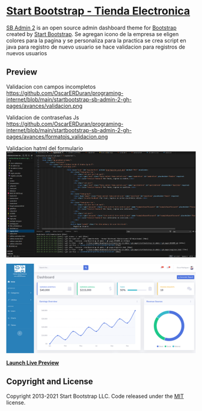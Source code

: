 # [Start Bootstrap - Tienda Electronica](https://startbootstrap.com/theme/sb-admin-2/)

[SB Admin 2](https://startbootstrap.com/theme/sb-admin-2/) is an open source admin dashboard theme for [Bootstrap](https://getbootstrap.com/) created by [Start Bootstrap](https://startbootstrap.com/).
Se agregan icono de la empresa
se eligen colores para la pagina y se personaliza para la practica
se crea script en java para registro de nuevo usuario
se hace validacion para registros de nuevos usuarios

## Preview

Validacion con campos incompletos 
https://github.com/OscarERDuran/programing-internet/blob/main/startbootstrap-sb-admin-2-gh-pages/avances/validacion.png

Validacion de contraseñas Js
https://github.com/OscarERDuran/programing-internet/blob/main/startbootstrap-sb-admin-2-gh-pages/avances/formatojs_validacion.png

Validacion hatml del formulario
[![Validacion de formulario HTML](https://github.com/OscarERDuran/programing-internet/blob/main/startbootstrap-sb-admin-2-gh-pages/avances/validacionhtml.png)](https://startbootstrap.github.io/startbootstrap-sb-admin-2/)


[![SB Admin 2 Preview](https://github.com/OscarERDuran/programing-internet/blob/main/startbootstrap-sb-admin-2-gh-pages/avances/Avance-frontend.png)](https://startbootstrap.github.io/startbootstrap-sb-admin-2/)

**[Launch Live Preview](https://startbootstrap.github.io/startbootstrap-sb-admin-2/)**


## Copyright and License

Copyright 2013-2021 Start Bootstrap LLC. Code released under the [MIT](https://github.com/StartBootstrap/startbootstrap-resume/blob/master/LICENSE) license.
